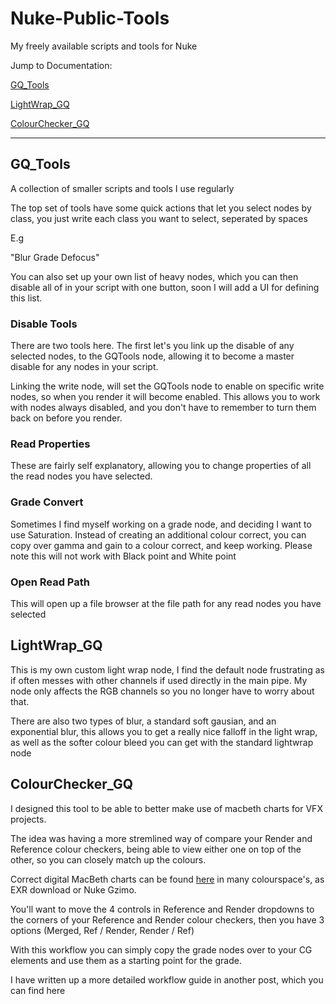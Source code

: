 # Nuke-Public-Tools
My freely available scripts and tools for Nuke


Jump to Documentation:

[GQ_Tools](https://github.com/gquelch/Nuke-Public-Gizmos#gq_tools)

[LightWrap_GQ](https://github.com/gquelch/Nuke-Public-Gizmos#lightwrap_gq)

[ColourChecker_GQ](https://github.com/gquelch/Nuke-Public-Gizmos/blob/master/README.md#colourchecker_gq)

---

## GQ_Tools
A collection of smaller scripts and tools I use regularly

The top set of tools have some quick actions that let you select nodes by class, you just write each class you want to select, seperated by spaces

E.g

"Blur Grade Defocus"

You can also set up your own list of heavy nodes, which you can then disable all of in your script with one button, soon I will add a UI for defining this list.

### Disable Tools

There are two tools here. The first let's you link up the disable of any selected nodes, to the GQTools node, allowing it to become a master disable for any nodes in your script.

Linking the write node, will set the GQTools node to enable on specific write nodes, so when you render it will become enabled. This allows you to work with nodes always disabled, and you don't have to remember to turn them back on before you render.

### Read Properties

These are fairly self explanatory, allowing you to change properties of all the read nodes you have selected.

### Grade Convert

Sometimes I find myself working on a grade node, and deciding I want to use Saturation. Instead of creating an additional colour correct, you can copy over gamma and gain to a colour correct, and keep working. Please note this will not work with Black point and White point

### Open Read Path

This will open up a file browser at the file path for any read nodes you have selected


## LightWrap_GQ

This is my own custom light wrap node, I find the default node frustrating as if often messes with other channels if used directly in the main pipe. My node only affects the RGB channels so you no longer have to worry about that.

There are also two types of blur, a standard soft gausian, and an exponential blur, this allows you to get a really nice falloff in the light wrap, as well as the softer colour bleed you can get with the standard lightwrap node

## ColourChecker_GQ

I designed this tool to be able to better make use of macbeth charts for VFX projects.

The idea was having a more stremlined way of compare your Render and Reference colour checkers, being able to view either one on top of the other, so you can closely match up the colours.

Correct digital MacBeth charts can be found [here](http://www.nukepedia.com/gizmos/draw/x-rite-colorchecker-classic-2005-gretagmacbeth) in many colourspace's, as EXR download or Nuke Gzimo.

You'll want to move the 4 controls in Reference and Render dropdowns to the corners of your Reference and Render colour checkers, then you have 3 options (Merged, Ref / Render, Render / Ref)

With this workflow you can simply copy the grade nodes over to your CG elements and use them as a starting point for the grade.

I have written up a more detailed workflow guide in another post, which you can find here
